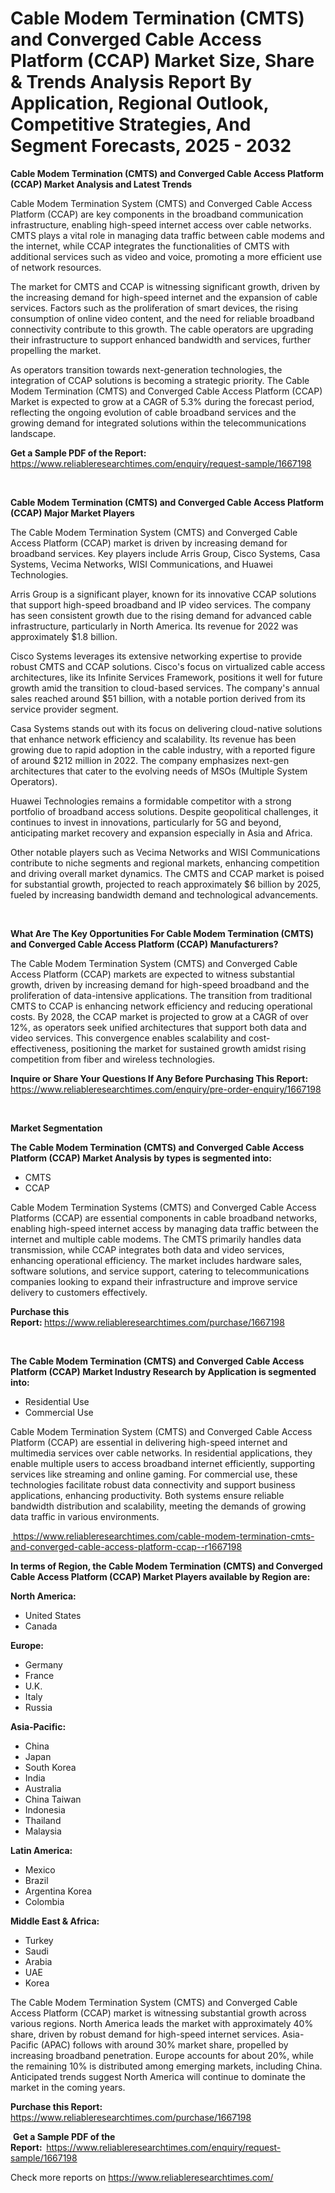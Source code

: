 <p><h1>Cable Modem Termination (CMTS) and Converged Cable Access Platform (CCAP) Market Size, Share & Trends Analysis Report By Application, Regional Outlook, Competitive Strategies, And Segment Forecasts, 2025 - 2032</h1></p><p><strong>Cable Modem Termination (CMTS) and Converged Cable Access Platform (CCAP) Market Analysis and Latest Trends</strong></p>
<p><p>Cable Modem Termination System (CMTS) and Converged Cable Access Platform (CCAP) are key components in the broadband communication infrastructure, enabling high-speed internet access over cable networks. CMTS plays a vital role in managing data traffic between cable modems and the internet, while CCAP integrates the functionalities of CMTS with additional services such as video and voice, promoting a more efficient use of network resources.</p><p>The market for CMTS and CCAP is witnessing significant growth, driven by the increasing demand for high-speed internet and the expansion of cable services. Factors such as the proliferation of smart devices, the rising consumption of online video content, and the need for reliable broadband connectivity contribute to this growth. The cable operators are upgrading their infrastructure to support enhanced bandwidth and services, further propelling the market.</p><p>As operators transition towards next-generation technologies, the integration of CCAP solutions is becoming a strategic priority. The Cable Modem Termination (CMTS) and Converged Cable Access Platform (CCAP) Market is expected to grow at a CAGR of 5.3% during the forecast period, reflecting the ongoing evolution of cable broadband services and the growing demand for integrated solutions within the telecommunications landscape.</p></p>
<p><strong>Get a Sample PDF of the Report:&nbsp;</strong> <a href="https://www.reliableresearchtimes.com/enquiry/request-sample/1667198?utm_campaign=3085&utm_medium=2&utm_source=Github&utm_content=ia&utm_term=08042025&utm_id=cable-modem-termination-cmts-and-converged-cable-access-platform-ccap">https://www.reliableresearchtimes.com/enquiry/request-sample/1667198</a></p>
<p>&nbsp;</p>
<p><strong>Cable Modem Termination (CMTS) and Converged Cable Access Platform (CCAP) Major Market Players</strong></p>
<p><p>The Cable Modem Termination System (CMTS) and Converged Cable Access Platform (CCAP) market is driven by increasing demand for broadband services. Key players include Arris Group, Cisco Systems, Casa Systems, Vecima Networks, WISI Communications, and Huawei Technologies.</p><p>Arris Group is a significant player, known for its innovative CCAP solutions that support high-speed broadband and IP video services. The company has seen consistent growth due to the rising demand for advanced cable infrastructure, particularly in North America. Its revenue for 2022 was approximately $1.8 billion.</p><p>Cisco Systems leverages its extensive networking expertise to provide robust CMTS and CCAP solutions. Cisco's focus on virtualized cable access architectures, like its Infinite Services Framework, positions it well for future growth amid the transition to cloud-based services. The company's annual sales reached around $51 billion, with a notable portion derived from its service provider segment.</p><p>Casa Systems stands out with its focus on delivering cloud-native solutions that enhance network efficiency and scalability. Its revenue has been growing due to rapid adoption in the cable industry, with a reported figure of around $212 million in 2022. The company emphasizes next-gen architectures that cater to the evolving needs of MSOs (Multiple System Operators).</p><p>Huawei Technologies remains a formidable competitor with a strong portfolio of broadband access solutions. Despite geopolitical challenges, it continues to invest in innovations, particularly for 5G and beyond, anticipating market recovery and expansion especially in Asia and Africa.</p><p>Other notable players such as Vecima Networks and WISI Communications contribute to niche segments and regional markets, enhancing competition and driving overall market dynamics. The CMTS and CCAP market is poised for substantial growth, projected to reach approximately $6 billion by 2025, fueled by increasing bandwidth demand and technological advancements.</p></p>
<p>&nbsp;</p>
<p><strong>What Are The Key Opportunities For Cable Modem Termination (CMTS) and Converged Cable Access Platform (CCAP) Manufacturers?</strong></p>
<p><p>The Cable Modem Termination System (CMTS) and Converged Cable Access Platform (CCAP) markets are expected to witness substantial growth, driven by increasing demand for high-speed broadband and the proliferation of data-intensive applications. The transition from traditional CMTS to CCAP is enhancing network efficiency and reducing operational costs. By 2028, the CCAP market is projected to grow at a CAGR of over 12%, as operators seek unified architectures that support both data and video services. This convergence enables scalability and cost-effectiveness, positioning the market for sustained growth amidst rising competition from fiber and wireless technologies.</p></p>
<p><strong>Inquire or Share Your Questions If Any Before Purchasing This Report:</strong> <a href="https://www.reliableresearchtimes.com/enquiry/pre-order-enquiry/1667198?utm_campaign=3085&utm_medium=2&utm_source=Github&utm_content=ia&utm_term=08042025&utm_id=cable-modem-termination-cmts-and-converged-cable-access-platform-ccap">https://www.reliableresearchtimes.com/enquiry/pre-order-enquiry/1667198</a></p>
<p>&nbsp;</p>
<p><strong>Market Segmentation</strong></p>
<p><strong>The Cable Modem Termination (CMTS) and Converged Cable Access Platform (CCAP) Market Analysis by types is segmented into:</strong></p>
<p><ul><li>CMTS</li><li>CCAP</li></ul></p>
<p><p>Cable Modem Termination Systems (CMTS) and Converged Cable Access Platforms (CCAP) are essential components in cable broadband networks, enabling high-speed internet access by managing data traffic between the internet and multiple cable modems. The CMTS primarily handles data transmission, while CCAP integrates both data and video services, enhancing operational efficiency. The market includes hardware sales, software solutions, and service support, catering to telecommunications companies looking to expand their infrastructure and improve service delivery to customers effectively.</p></p>
<p><strong>Purchase this Report:&nbsp;</strong><a href="https://www.reliableresearchtimes.com/purchase/1667198?utm_campaign=3085&utm_medium=2&utm_source=Github&utm_content=ia&utm_term=08042025&utm_id=cable-modem-termination-cmts-and-converged-cable-access-platform-ccap">https://www.reliableresearchtimes.com/purchase/1667198</a></p>
<p>&nbsp;</p>
<p><strong>The Cable Modem Termination (CMTS) and Converged Cable Access Platform (CCAP) Market Industry Research by Application is segmented into:</strong></p>
<p><ul><li>Residential Use</li><li>Commercial Use</li></ul></p>
<p><p>Cable Modem Termination System (CMTS) and Converged Cable Access Platform (CCAP) are essential in delivering high-speed internet and multimedia services over cable networks. In residential applications, they enable multiple users to access broadband internet efficiently, supporting services like streaming and online gaming. For commercial use, these technologies facilitate robust data connectivity and support business applications, enhancing productivity. Both systems ensure reliable bandwidth distribution and scalability, meeting the demands of growing data traffic in various environments.</p></p>
<p><a href="https://www.reliableresearchtimes.com/cable-modem-termination-cmts-and-converged-cable-access-platform-ccap--r1667198?utm_campaign=3085&utm_medium=2&utm_source=Github&utm_content=ia&utm_term=08042025&utm_id=cable-modem-termination-cmts-and-converged-cable-access-platform-ccap">&nbsp;https://www.reliableresearchtimes.com/cable-modem-termination-cmts-and-converged-cable-access-platform-ccap--r1667198</a></p>
<p><strong>In terms of Region, the Cable Modem Termination (CMTS) and Converged Cable Access Platform (CCAP) Market Players available by Region are:</strong></p>
<p>
    <p> <strong> North America: </strong>
        <ul>
            <li>United States</li>
            <li>Canada</li>
        </ul>
        </p> 
    <p> <strong> Europe: </strong>
        <ul>
            <li>Germany</li>
            <li>France</li>
            <li>U.K.</li>
            <li>Italy</li>
            <li>Russia</li>
        </ul>
        </p> 
    <p> <strong> Asia-Pacific: </strong>
        <ul>
            <li>China</li>
            <li>Japan</li>
            <li>South Korea</li>
            <li>India</li>
            <li>Australia</li>
            <li>China Taiwan</li>
            <li>Indonesia</li>
            <li>Thailand</li>
            <li>Malaysia</li>
        </ul>
        </p> 
    <p> <strong> Latin America: </strong>
        <ul>
            <li>Mexico</li>
            <li>Brazil</li>
            <li>Argentina Korea</li>
            <li>Colombia</li>
        </ul>
        </p> 
    <p> <strong> Middle East & Africa: </strong>
        <ul>
            <li>Turkey</li>
            <li>Saudi</li>
            <li>Arabia</li>
            <li>UAE</li>
            <li>Korea</li>
        </ul>
    </p>
    </p>
<p><p>The Cable Modem Termination System (CMTS) and Converged Cable Access Platform (CCAP) market is witnessing substantial growth across various regions. North America leads the market with approximately 40% share, driven by robust demand for high-speed internet services. Asia-Pacific (APAC) follows with around 30% market share, propelled by increasing broadband penetration. Europe accounts for about 20%, while the remaining 10% is distributed among emerging markets, including China. Anticipated trends suggest North America will continue to dominate the market in the coming years.</p></p>
<p><strong>Purchase this Report: </strong><a href="https://www.reliableresearchtimes.com/purchase/1667198?utm_campaign=3085&utm_medium=2&utm_source=Github&utm_content=ia&utm_term=08042025&utm_id=cable-modem-termination-cmts-and-converged-cable-access-platform-ccap">https://www.reliableresearchtimes.com/purchase/1667198</a></p>
<p>&nbsp;<strong>Get a Sample PDF of the Report:&nbsp;&nbsp;</strong><a href="https://www.reliableresearchtimes.com/enquiry/request-sample/1667198?utm_campaign=3085&utm_medium=2&utm_source=Github&utm_content=ia&utm_term=08042025&utm_id=cable-modem-termination-cmts-and-converged-cable-access-platform-ccap">https://www.reliableresearchtimes.com/enquiry/request-sample/1667198</a></p>
<p><strong></strong></p>
<p>Check more reports on <a href="https://www.reliableresearchtimes.com/?utm_campaign=3085&utm_medium=2&utm_source=Github&utm_content=ia&utm_term=08042025&utm_id=cable-modem-termination-cmts-and-converged-cable-access-platform-ccap">https://www.reliableresearchtimes.com/</a></p>